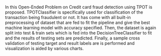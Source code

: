 In this Open-Ended Problem on Credit card fraud detection using TPOT is proposed. TPOTClassifier is specifically used for classification of the transaction being fraudulent or not. It has come with all built-in preprocessing of dataset that are fed to fit the pipeline and give the best machine learning model with accuracy specified. Then, the dataset is again split into test & train sets which is fed into the DecisionTreeClassifier to fit and the results of testing sets are predicted. Finally, a sample cross validation of testing target and result labels are is performed and visualization is aided by various charts.
